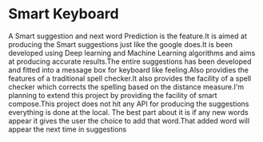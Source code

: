 # Smart Keyboard
A Smart suggestion and next word Prediction is the feature.It is aimed at producing  the Smart suggestions just like the google does.It is been developed using Deep learning and Machine Learning algorithms and aims at producing accurate results.The entire suggestions has been developed and fitted into a message box for keyboard like feeling.Also providies the features of a traditional spell checker.It also provides the facility of a spell checker which corrects the spelling based on the distance measure.I'm planning to extend this project by providing the facility of smart compose.This project does not hit any API for producing the suggestions everything is done at the local.
The best part about it is if any new words appear it gives the user the choice to add that word.That added word will appear the next time in suggestions
